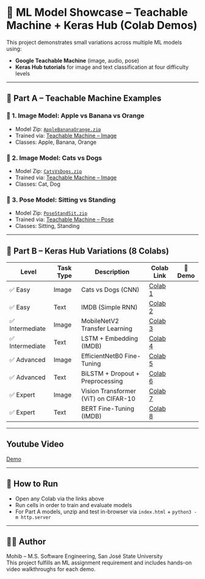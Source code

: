 # 🤖 ML Model Showcase – Teachable Machine + Keras Hub (Colab Demos)

This project demonstrates small variations across multiple ML models using:
- **Google Teachable Machine** (image, audio, pose)
- **Keras Hub tutorials** for image and text classification at four difficulty levels

---

## 📁 Part A – Teachable Machine Examples

### 🔸 1. Image Model: Apple vs Banana vs Orange
- Model Zip: [`AppleBananaOrange.zip`](./AppleBananaOrange.zip)
- Trained via: [Teachable Machine – Image](https://teachablemachine.withgoogle.com/)
- Classes: Apple, Banana, Orange

### 🔸 2. Image Model: Cats vs Dogs
- Model Zip: [`CatsVsDogs.zip`](./CatsVsDogs.zip)
- Trained via: [Teachable Machine – Image](https://teachablemachine.withgoogle.com/)
- Classes: Cat, Dog

### 🔸 3. Pose Model: Sitting vs Standing
- Model Zip: [`PoseStandSit.zip`](./PoseStandSit.zip)
- Trained via: [Teachable Machine – Pose](https://teachablemachine.withgoogle.com/)
- Classes: Sitting, Standing

---

## 📁 Part B – Keras Hub Variations (8 Colabs)

| Level       | Task Type | Description                        | Colab Link | 🎥 Demo |
|-------------|-----------|------------------------------------|------------|---------|
| ✅ Easy      | Image     | Cats vs Dogs (CNN)                 | [Colab 1](https://colab.research.google.com/drive/1sFtleUbB56NDtf5wLKSrDyYDwb9eP79d) |
| ✅ Easy      | Text      | IMDB (Simple RNN)                  | [Colab 2](https://colab.research.google.com/drive/103aJMNVo6MpfihlIdtL6bFhpOxiGIEXj) |
| ✅ Intermediate | Image | MobileNetV2 Transfer Learning      | [Colab 3](https://colab.research.google.com/drive/1InFtDywPcwWmVkPT4RHnud-3lWPo0C6H) |
| ✅ Intermediate | Text  | LSTM + Embedding (IMDB)            | [Colab 4](https://colab.research.google.com/drive/1vPdY5VDBsSM2ByehGPDM1O_YtrCPlCtn) |
| ✅ Advanced  | Image     | EfficientNetB0 Fine-Tuning         | [Colab 5](https://colab.research.google.com/drive/1HUAaMzhu3Sixqgd59dVtkw5mFFxscMhr) |
| ✅ Advanced  | Text      | BiLSTM + Dropout + Preprocessing   | [Colab 6](https://colab.research.google.com/drive/1ZIxDbNS7adZdS53Hk9Aa4yyL_q5zFjgf) |
| ✅ Expert    | Image     | Vision Transformer (ViT) on CIFAR-10 | [Colab 7](https://colab.research.google.com/drive/1CI2pUQnjlNyt7ybTUMqW7aLPUtkED8R7) |
| ✅ Expert    | Text      | BERT Fine-Tuning (IMDB)            | [Colab 8](https://colab.research.google.com/drive/17KT6-TkrPq2A3hd-SquSYe-wJsLuB8mI) |

---

## Youtube Video
[Demo](#)

---

## 🔧 How to Run

- Open any Colab via the links above
- Run cells in order to train and evaluate models
- For Part A models, unzip and test in-browser via `index.html` + `python3 -m http.server`

---

## 👨‍🎓 Author

Mohib – M.S. Software Engineering, San José State University  
This project fulfills an ML assignment requirement and includes hands-on video walkthroughs for each demo.
